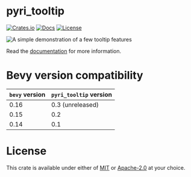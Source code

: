 # pyri_tooltip

[![Crates.io](https://img.shields.io/crates/v/pyri_tooltip.svg)](https://crates.io/crates/pyri_tooltip)
[![Docs](https://docs.rs/pyri_tooltip/badge.svg)](https://docs.rs/pyri_tooltip/latest/pyri_tooltip/)
[![License](https://img.shields.io/badge/license-MIT%2FApache-blue.svg)](https://github.com/benfrankel/pyri_tooltip)

![A simple demonstration of a few tooltip features](https://github.com/user-attachments/assets/03b555ee-9792-4402-955b-457aa171a369)

Read the [documentation](https://docs.rs/pyri_tooltip/latest/pyri_tooltip) for more information.

# Bevy version compatibility

| `bevy` version | `pyri_tooltip` version |
| -------------- | ---------------------- |
| 0.16           | 0.3 (unreleased)       |
| 0.15           | 0.2                    |
| 0.14           | 0.1                    |

# License

This crate is available under either of [MIT](LICENSE-MIT) or [Apache-2.0](LICENSE-Apache-2.0) at your choice.
